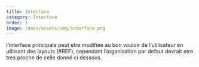 ```yaml
---
title: Interface
category: Interface
order: 1
image: /docs/assets/img/interface.png
---
```


l’interface principale peut etre modifiée au bon vouloir de l’utilisateur en utilisant des layouts (#REF), cependant l’organisation par defaut devrait etre tres proche de celle donné ci dessous.


<!-- ![My helpful screenshot]({{ site.url }}/assets/img/interface.png) -->
